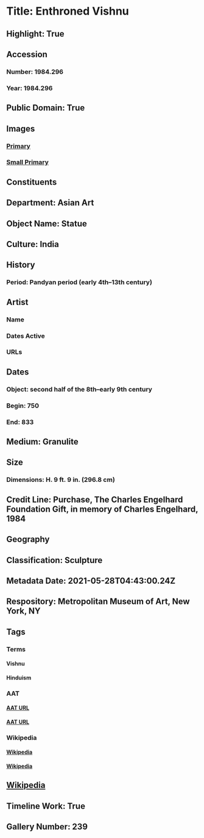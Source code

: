 # Title: Enthroned Vishnu
## Highlight: True
## Accession
### Number: 1984.296
### Year: 1984.296
## Public Domain: True
## Images
### [Primary](https://images.metmuseum.org/CRDImages/as/original/DT5240.jpg)
### [Small Primary](https://images.metmuseum.org/CRDImages/as/web-large/DT5240.jpg)
## Constituents
## Department: Asian Art
## Object Name: Statue
## Culture: India
## History
### Period: Pandyan period (early 4th–13th century)
## Artist
### Name
### Dates Active
### URLs
## Dates
### Object: second half of the 8th–early 9th century
### Begin: 750
### End: 833
## Medium: Granulite
## Size
### Dimensions: H. 9 ft. 9 in. (296.8 cm)
## Credit Line: Purchase, The Charles Engelhard Foundation Gift, in memory of Charles Engelhard, 1984
## Geography
## Classification: Sculpture
## Metadata Date: 2021-05-28T04:43:00.24Z
## Respository: Metropolitan Museum of Art, New York, NY
## Tags
### Terms
#### Vishnu
#### Hinduism
### AAT
#### [AAT URL](http://vocab.getty.edu/page/ia/901000395)
#### [AAT URL](http://vocab.getty.edu/page/aat/300073727)
### Wikipedia
#### [Wikipedia]()
#### [Wikipedia]()
## [Wikipedia](https://www.wikidata.org/wiki/Q29383258)
## Timeline Work: True
## Gallery Number: 239